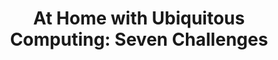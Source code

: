 ---
title: "At Home with Ubiquitous Computing: Seven Challenges"
layout: default
year: 2001
authors: [ W. Keith Edwards, Rebecca E. Grinter ]
tags: [ UbiComp, Design Principles ]
citation: "Edwards, W.K., Grinter, R.E. (2001). At Home with Ubiquitous Computing: Seven Challenges. In: Abowd, G.D., Brumitt, B., Shafer, S. (eds) Ubicomp 2001: Ubiquitous Computing. UbiComp 2001. Lecture Notes in Computer Science, vol 2201. Springer, Berlin, Heidelberg. https://doi.org/10.1007/3-540-45427-6_22"
type: Conference Paper
links: [https://doi.org/10.1007/3-540-45427-6_22]
link_descriptions: [ DOI ]
---